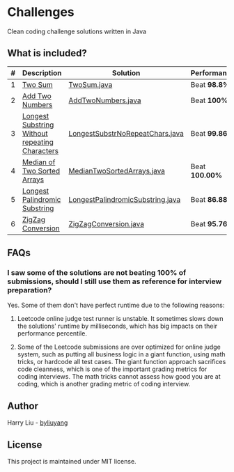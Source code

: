 # Challenges
Clean coding challenge solutions written in Java

## What is included?
| #            | Description                                                                                                                    | Solution                                                                           | Performance                     |
| ------------ | --------------------------------------                                                                                         | -----------------------------------------------------                              | ------------------------------- |
| 1            | [Two Sum](https://leetcode.com/problems/two-sum)                                                                               | [TwoSum.java](src/main/java/TwoSum.java)                                           | Beat **98.8%**                  |
| 2            | [Add Two Numbers](https://leetcode.com/problems/add-two-numbers)                                                               | [AddTwoNumbers.java](src/main/java/AddTwoNumbers.java)                             | Beat **100%**                   |
| 3            | [Longest Substring Without repeating Characters](https://leetcode.com/problems/longest-substring-without-repeating-characters) | [LongestSubstrNoRepeatChars.java](src/main/java/LongestSubstrNoRepeatChars.java)   | Beat **99.86%**                 |
| 4            | [Median of Two Sorted Arrays](https://leetcode.com/problems/median-of-two-sorted-arrays)                                       | [MedianTwoSortedArrays.java](src/main/java/MedianTwoSortedArrays.java)             | Beat **100.00%**                |
| 5            | [Longest Palindromic Substring](https://leetcode.com/problems/longest-palindromic-substring)                                   | [LongestPalindromicSubstring.java](src/main/java/LongestPalindromicSubstring.java) | Beat **86.88%**                 |
| 6            | [ZigZag Conversion](https://leetcode.com/problems/zigzag-conversion)                                                           | [ZigZagConversion.java](src/main/java/ZigZagConversion.java)                       | Beat **95.76%**                 |

## FAQs
### I saw some of the solutions are not beating 100% of submissions, should I still use them as reference for interview preparation?
Yes. Some of them don't have perfect runtime due to the following reasons:

1. Leetcode online judge test runner is unstable. It sometimes slows down the solutions' runtime by milliseconds, which 
has big impacts on their performance percentile.

2. Some of the Leetcode submissions are over optimized for online judge system, such as putting all business logic in a
giant function, using math tricks, or hardcode all test cases. The giant function approach sacrifices code cleanness, 
which is one of the important grading metrics for coding interviews. The math tricks cannot assess how good you are at 
coding, which is another grading metric of coding interview.

## Author
Harry Liu - [byliuyang](https://github.com/byliuyang)

## License
This project is maintained under MIT license.